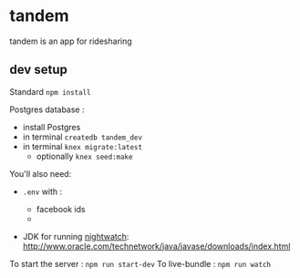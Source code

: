 # tandem

tandem is an app for ridesharing

## dev setup

Standard `npm install`

Postgres database :
  - install Postgres
  - in terminal `createdb tandem_dev`
  - in terminal `knex migrate:latest`
    - optionally `knex seed:make`

You'll also need:
- `.env` with :
  - facebook ids
  -

- JDK for running [nightwatch](http://nightwatchjs.org/guide): http://www.oracle.com/technetwork/java/javase/downloads/index.html


To start the server : `npm run start-dev`
To live-bundle : `npm run watch`
